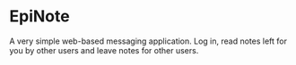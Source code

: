 # EpiNote
A very simple web-based messaging application. Log in, read notes left for you by other users and leave notes for other users.

